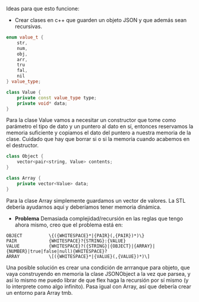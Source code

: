 Ideas para que esto funcione:

- Crear clases en c++ que guarden un objeto JSON y que además sean recursivas. 
```cpp
enum value_t {
    str,
    num,
    obj,
    arr,
    tru
    fal,
    nil
} value_type;

class Value {
    private const value_type type;
    private void* data;
}
```

Para la clase Value vamos a necesitar un constructor que tome como parámetro el tipo de dato y un puntero al dato en sí, entonces reservamos la memoria suficiente y copiamos el dato del puntero a nuestra memoria de la clase. Cuidado que hay que borrar si o si la memoria cuando acabemos en el destructor.

```cpp
class Object {
    vector<pair<string, Value> contents;
}
```

```cpp
class Array {
    private vector<Value> data;
}
```

Para la clase Array simplemente guardamos un vector de valores. La STL debería ayudarnos aquí y deberíamos tener memoria dinámica.

- **Problema** Demasiada complejidad/recursión en las reglas que tengo ahora mismo, creo que el problema está en:
```
OBJECT          \{({WHITESPACE}*|{PAIR}(,{PAIR})*)\}
PAIR            {WHITESPACE}?{STRING}:{VALUE}
VALUE           {WHITESPACE}?({STRING}|{OBJECT}|{ARRAY}|{NUMBER}|true|false|null){WHITESPACE}?
ARRAY           \[({WHITESPACE}*|{VALUE}(,{VALUE})*)\]
```
Una posible solución es crear una condición de arrranque para objeto, que vaya construyendo en memoria la clase JSONObject a la vez que parsea, y así lo mismo me puedo librar de que flex haga la recursión por sí mismo (y lo interprete como algo infinito). Pasa igual con Array, así que debería crear un entorno para Array tmb.
